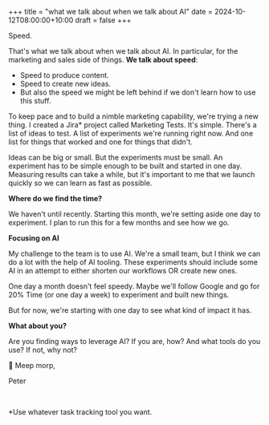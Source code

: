 +++
title = "what we talk about when we talk about AI"
date = 2024-10-12T08:00:00+10:00
draft = false
+++

Speed.

That's what we talk about when we talk about AI. In particular, for the marketing and sales side of things. **We talk about speed**:

* Speed to produce content.
* Speed to create new ideas.
* But also the speed we might be left behind if we don't learn how to use this stuff.

To keep pace and to build a nimble marketing capability, we're trying a new thing. I created a Jira* project called Marketing Tests. It's simple. There's a list of ideas to test. A list of experiments we're running right now. And one list for things that worked and one for things that didn't.

Ideas can be big or small. But the experiments must be small. An experiment has to be simple enough to be built and started in one day. Measuring results can take a while, but it's important to me that we launch quickly so we can learn as fast as possible.

**Where do we find the time?**

We haven't until recently. Starting this month, we're setting aside one day to experiment. I plan to run this for a few months and see how we go.

**Focusing on AI**

My challenge to the team is to use AI. We're a small team, but I think we can do a lot with the help of AI tooling. These experiments should include some AI in an attempt to either shorten our workflows OR create new ones.

One day a month doesn't feel speedy. Maybe we'll follow Google and go for 20% Time (or one day a week) to experiment and built new things.

But for now, we're starting with one day to see what kind of impact it has.

**What about you?**

Are you finding ways to leverage AI? If you are, how? And what tools do you use? If not, why not?

🤖 Meep morp,

Peter

​

*Use whatever task tracking tool you want.